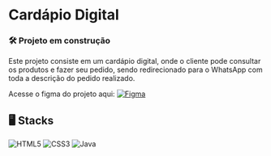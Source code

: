 # Cardápio Digital
### 🛠 Projeto em construção

Este projeto consiste em um cardápio digital, onde o cliente pode consultar os produtos e fazer seu pedido, sendo redirecionado para o WhatsApp com toda a descrição do pedido realizado.

Acesse o figma do projeto aqui:
[![Figma](https://img.shields.io/badge/Figma-696969?style=for-the-badge&logo=figma&logoColor=figma)](https://www.figma.com/file/yvruSG0bADLF7cvdlFTPqz/CARD%C3%81PIO-DIGITAL---ADEGA-13-ALTA?type=design&node-id=1-2&mode=design&t=jZ07jdkeflD5LVMa-0)

## 🖥 Stacks
![HTML5](https://img.shields.io/badge/HTML5-E34F26?style=for-the-badge&logo=html5&logoColor=white)
![CSS3](https://img.shields.io/badge/CSS3-1572B6?style=for-the-badge&logo=css3&logoColor=white)
![Java](https://img.shields.io/badge/java-%23ED8B00.svg?style=for-the-badge&logo=openjdk&logoColor=white)
